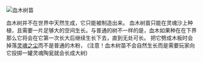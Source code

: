 ![血木树苗](block:betterwithmods:blood_sapling)

血木树并不在世界中天然生成，它只能被制造出来。 血木树苗只能在灵魂沙上种植，且需要一片足够大的空间生长。与普通的树不一样的是，血木如果种在在下界那么它将会在它第一次长大后继续生长下去，直到无处可长。
把它劈成木板时会掉落[灵魂之尘](../items/soul_dust.md)而不是普通的木粉，
(注意！血木树苗不会自然生长而是需要玩家向它投掷一罐灵魂陶瓮就会长成大树)
